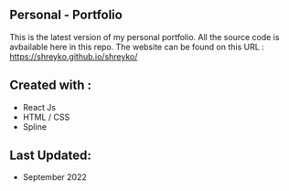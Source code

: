 ## Personal - Portfolio

This is the latest version of my personal portfolio.
All the source code is avbailable here in this repo.
The website can be found on this URL :
https://shreyko.github.io/shreyko/

## Created with :
- React Js
- HTML / CSS 
- Spline 

## Last Updated:
- September 2022

